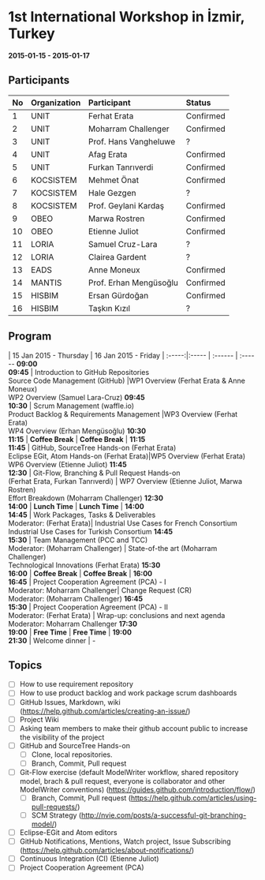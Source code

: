 1st International Workshop in İzmir, Turkey
===
**2015-01-15 - 2015-01-17**

Participants
---

No | Organization  | Participant |Status
:-- | :------ | :--- | :---
1 | UNIT | Ferhat Erata | Confirmed
2 | UNIT | Moharram Challenger | Confirmed
3 | UNIT | Prof. Hans Vangheluwe | ?
4 | UNIT | Afag Erata | Confirmed
5 | UNIT | Furkan Tanrıverdi | Confirmed
6 | KOCSISTEM | Mehmet Önat | Confirmed
7 | KOCSISTEM | Hale Gezgen | ?
8 | KOCSISTEM | Prof. Geylani Kardaş | Confirmed
9 | OBEO | Marwa Rostren | Confirmed
10 | OBEO | Etienne Juliot | Confirmed
11 | LORIA | Samuel Cruz-Lara | ?
12 | LORIA | Clairea Gardent | ?
13 | EADS |Anne Moneux  | Confirmed
14 | MANTIS | Prof. Erhan Mengüsoğlu  | Confirmed
15 | HISBIM | Ersan Gürdoğan | Confirmed
16 | HISBIM | Taşkın Kızıl | ?

Program
-----

 | 15 Jan 2015 - Thursday | 16 Jan 2015 - Friday |
:-----:|:----- | :------ | :------
**09:00<br>09:45** | Introduction to GitHub Repositories<br>Source Code Management (GitHub) |WP1 Overview (Ferhat Erata & Anne Moneux)<br>WP2 Overview (Samuel Lara-Cruz)
**09:45<br>10:30** | Scrum Management (waffle.io)<br>Product Backlog & Requirements Management |WP3 Overview (Ferhat Erata)<br>WP4 Overview (Erhan Mengüsoğlu)
**10:30<br>11:15** | **Coffee Break** |  **Coffee Break** |
**11:15<br>11:45** | GitHub, SourceTree Hands-on (Ferhat Erata)<br> Eclipse EGit, Atom Hands-on (Ferhat Erata)|WP5 Overview (Ferhat Erata)<br> WP6 Overview (Etienne Juliot)
**11:45<br>12:30** | Git-Flow, Branching & Pull Request Hands-on<br> (Ferhat Erata, Furkan Tanrıverdi) | WP7 Overview (Etienne Juliot, Marwa Rostren)<br> Effort Breakdown (Moharram Challenger)
**12:30<br>14:00** | **Lunch Time** | **Lunch Time** |
**14:00<br>14:45** | Work Packages, Tasks & Deliverables<br>Moderator: (Ferhat Erata)| Industrial Use Cases for French Consortium<br>Industrial Use Cases for Turkish Consortium
**14:45<br>15:30** | Team Management (PCC and TCC)<br>Moderator: (Moharram Challenger) | State-of-the art (Moharram Challenger)<br>Technological Innovations (Ferhat Erata)
**15:30<br>16:00** | **Coffee Break** | **Coffee Break** |
**16:00<br>16:45** | Project Cooperation Agreement (PCA) - I<br> Moderator: Moharram Challenger| Change Request (CR)<br>Moderator: (Moharram Challenger)
**16:45<br>15:30** | Project Cooperation Agreement (PCA) - II<br> Moderator: (Ferhat Erata) | Wrap-up: conclusions and next agenda <br> Moderator: Moharram Challenger 
**17:30<br>19:00** | **Free Time** | **Free Time** |
**19:00<br>21:30** | Welcome dinner | -

Topics
---
* [ ] How to use requirement repository
* [ ] How to use product backlog and work package scrum dashboards
* [ ] GitHub Issues, Markdown, wiki (https://help.github.com/articles/creating-an-issue/)
* [ ] Project Wiki
* [ ] Asking team members to make their github account public to increase the visibility of the project
* [ ] GitHub and SourceTree Hands-on
  * [ ] Clone, local repositories.
  * [ ] Branch, Commit, Pull request
* [ ] Git-Flow exercise (default ModelWriter workflow, shared repository model, brach & pull request, everyone is collaborator and other ModelWriter conventions) (https://guides.github.com/introduction/flow/)
  * [ ] Branch, Commit, Pull request (https://help.github.com/articles/using-pull-requests/)
  * [ ] SCM Strategy (http://nvie.com/posts/a-successful-git-branching-model/)
* [ ] Eclipse-EGit and Atom editors
* [ ] GitHub Notifications, Mentions, Watch project, Issue Subscribing (https://help.github.com/articles/about-notifications/)
* [ ] Continuous Integration (CI) (Etienne Juliot)
* [ ] Project Cooperation Agreement (PCA)
